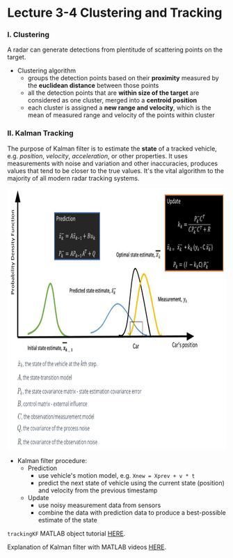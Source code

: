 # Lecture 3-4 Clustering and Tracking

### I. Clustering

A radar can generate detections from plentitude of scattering points on the target.

- Clustering algorithm
    * groups the detection points based on their **proximity** measured by the **euclidean distance** between those points
    * all the detection points that are **within size of the target** are considered as one cluster, merged into a **centroid position**
    * each cluster is assigned a **new range and velocity**, which is the mean of measured range and velocity of the points within cluster

### II. Kalman Tracking

The purpose of Kalman filter is to estimate the **state** of a tracked vehicle, e.g. *position*, *velocity*, *acceleration*, or other properties. It uses measurements with noise and variation and other inaccuracies, produces values that tend to be closer to the true values. It's the vital algorithm to the majority of all modern radar tracking systems.

<img src="media/kalman-filter.png" width="900" height="600" />

- Kalman filter procedure:
    * Prediction
        + use vehicle's motion model, e.g. `Xnew = Xprev + v * t`
        + predict the next state of vehicle using the current state (position) and velocity from the previous timestamp
    * Update
        + use noisy measurement data from sensors
        + combine the data with prediction data to produce a best-possible estimate of the state

`trackingKF` MATLAB object tutorial [HERE](https://www.mathworks.com/help/driving/ref/trackingkf.html).

Explanation of Kalman filter with MATLAB videos [HERE](https://www.youtube.com/watch?v=mwn8xhgNpFY&list=PLn8PRpmsu08pzi6EMiYnR-076Mh-q3tWr).